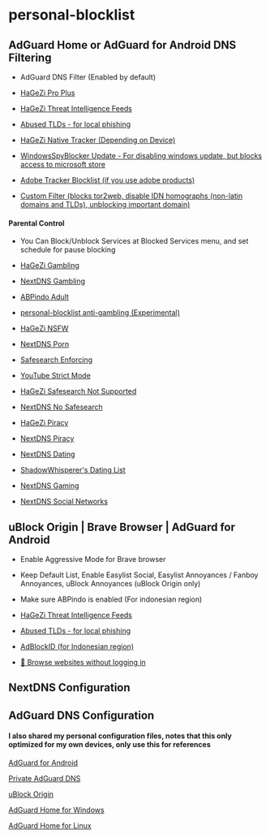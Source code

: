 # personal-blocklist

## AdGuard Home or AdGuard for Android DNS Filtering

- AdGuard DNS Filter (Enabled by default)

- [HaGeZi Pro Plus](https://raw.githubusercontent.com/hagezi/dns-blocklists/main/adblock/pro.txt)

- [HaGeZi Threat Intelligence Feeds](https://raw.githubusercontent.com/hagezi/dns-blocklists/main/adblock/tif.txt)

- [Abused TLDs - for local phishing](https://raw.githubusercontent.com/hagezi/dns-blocklists/main/adblock/spam-tlds.txt)

- [HaGeZi Native Tracker (Depending on Device)](https://github.com/hagezi/dns-blocklists?tab=readme-ov-file#native)

- [WindowsSpyBlocker Update - For disabling windows update, but blocks access to microsoft store](https://github.com/crazy-max/WindowsSpyBlocker/raw/master/data/dnscrypt/update.txt)

- [Adobe Tracker Blocklist (if you use adobe products)](https://a.dove.isdumb.one/list.txt)

- [Custom Filter (blocks tor2web, disable IDN homographs (non-latin domains and TLDs), unblocking important domain)](https://raw.githubusercontent.com/arfshl/personal-blocklist/refs/heads/main/internal-usage/b.txt)

#### Parental Control

- You Can Block/Unblock Services at Blocked Services menu, and set schedule for pause blocking

- [HaGeZi Gambling](https://raw.githubusercontent.com/hagezi/dns-blocklists/main/adblock/gambling.txt)

- [NextDNS Gambling](https://github.com/arfshl/nextdns-blocklists/raw/latest/subscriptions/gambling.txt)

- [ABPindo Adult](https://raw.githubusercontent.com/ABPindo/indonesianadblockrules/master/subscriptions/aghome_adult.txt)

- [personal-blocklist anti-gambling (Experimental)](https://github.com/arfshl/personal-blocklist/raw/main/my-filter/antijudol.txt)

- [HaGeZi NSFW](https://raw.githubusercontent.com/hagezi/dns-blocklists/main/adblock/nsfw.txt)

- [NextDNS Porn](https://github.com/arfshl/nextdns-blocklists/raw/latest/subscriptions/porn.txt)

- [Safesearch Enforcing](https://github.com/AdguardTeam/HostlistsRegistry/raw/refs/heads/main/assets/engines_safe_search.txt)

- [YouTube Strict Mode](https://raw.githubusercontent.com/AdguardTeam/HostlistsRegistry/refs/heads/main/assets/youtube_safe_search.txt)

- [HaGeZi Safesearch Not Supported](https://raw.githubusercontent.com/hagezi/dns-blocklists/main/adblock/nosafesearch.txt)

- [NextDNS No Safesearch](https://raw.githubusercontent.com/nextdns/no-safesearch/refs/heads/main/domains)

- [HaGeZi Piracy](https://raw.githubusercontent.com/hagezi/dns-blocklists/main/adblock/anti.piracy.txt)

- [NextDNS Piracy](https://github.com/arfshl/nextdns-blocklists/raw/latest/subscriptions/piracy.txt)

- [NextDNS Dating](https://github.com/arfshl/nextdns-blocklists/raw/latest/subscriptions/dating.txt)

- [ShadowWhisperer's Dating List](https://raw.githubusercontent.com/ShadowWhisperer/BlockLists/master/Lists/Dating)

- [NextDNS Gaming](https://github.com/arfshl/nextdns-blocklists/raw/latest/subscriptions/gaming.txt)

- [NextDNS Social Networks](https://github.com/arfshl/nextdns-blocklists/raw/latest/subscriptions/social-networks.txt)

## uBlock Origin | Brave Browser | AdGuard for Android

- Enable Aggressive Mode for Brave browser 

- Keep Default List, Enable Easylist Social, Easylist Annoyances / Fanboy Annoyances, uBlock Annoyances (uBlock Origin only)

- Make sure ABPindo is enabled (For indonesian region)

- [HaGeZi Threat Intelligence Feeds](https://raw.githubusercontent.com/hagezi/dns-blocklists/main/adblock/tif.txt)

- [Abused TLDs - for local phishing](https://raw.githubusercontent.com/hagezi/dns-blocklists/main/adblock/spam-tlds-ublock.txt)

- [AdBlockID (for Indonesian region)](https://subscribe.adblockplus.org/?location=https://cdn.jsdelivr.net/gh/realodix/AdBlockID@master/dist/adblockid.adfl.txt&title=AdBlockID)

- [🚪 Browse websites without logging in](https://raw.githubusercontent.com/DandelionSprout/adfilt/refs/heads/master/BrowseWebsitesWithoutLoggingIn.txt)


## NextDNS Configuration

## AdGuard DNS Configuration


#### I also shared my personal configuration files, notes that this only optimized for my own devices, only use this for references
[AdGuard for Android](https://github.com/arfshl/personal-blocklist/archive/refs/heads/adguard-for-android-config.zip)

[Private AdGuard DNS](https://github.com/arfshl/personal-blocklist/raw/main/res/adguarddnsconfig.txt)

[uBlock Origin](https://github.com/arfshl/personal-blocklist/raw/main/res/ublock0config.txt)

[AdGuard Home for Windows](https://github.com/arfshl/personal-blocklist/raw/main/res/aghome-win.yaml)

[AdGuard Home for Linux](https://github.com/arfshl/personal-blocklist/raw/main/res/aghome-linux.yaml)
